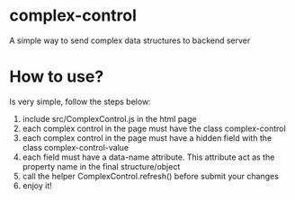 # complex-control
A simple way to send complex data structures to backend server

# How to use?

Is very simple, follow the steps below:

1. include src/ComplexControl.js in the html page
1. each complex control in the page must have the class complex-control
1. each complex control in the page must have a hidden field with the class complex-control-value
1. each field must have a data-name attribute. This attribute act as the property name in the final structure/object
1. call the helper ComplexControl.refresh() before submit your changes
1. enjoy it!
